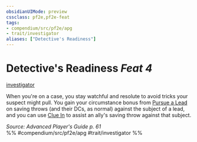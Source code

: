 ```yaml
---
obsidianUIMode: preview
cssclass: pf2e,pf2e-feat
tags:
- compendium/src/pf2e/apg
- trait/investigator
aliases: ["Detective's Readiness"]
---
```

# Detective's Readiness  *Feat 4*  
[investigator](../../Rules/traits/investigator-apg.md)  


When you're on a case, you stay watchful and resolute to avoid tricks your suspect might pull. You gain your circumstance bonus from [Pursue a Lead](../../Rules/actions/pursue-a-lead-apg.md) on saving throws (and their DCs, as normal) against the subject of a lead, and you can use [Clue In](../../Rules/actions/clue-in-apg.md) to assist an ally's saving throw against that subject.

*Source: Advanced Player's Guide p. 61*  
%% #compendium/src/pf2e/apg #trait/investigator %%